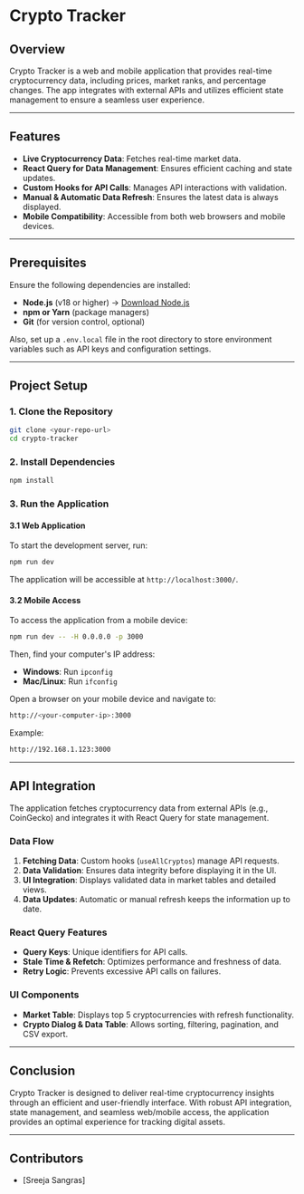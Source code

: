 # Crypto Tracker

## Overview

Crypto Tracker is a web and mobile application that provides real-time cryptocurrency data, including prices, market ranks, and percentage changes. The app integrates with external APIs and utilizes efficient state management to ensure a seamless user experience.

---

## Features

- **Live Cryptocurrency Data**: Fetches real-time market data.
- **React Query for Data Management**: Ensures efficient caching and state updates.
- **Custom Hooks for API Calls**: Manages API interactions with validation.
- **Manual & Automatic Data Refresh**: Ensures the latest data is always displayed.
- **Mobile Compatibility**: Accessible from both web browsers and mobile devices.

---

## Prerequisites

Ensure the following dependencies are installed:

- **Node.js** (v18 or higher) → [Download Node.js](https://nodejs.org/)
- **npm or Yarn** (package managers)
- **Git** (for version control, optional)

Also, set up a `.env.local` file in the root directory to store environment variables such as API keys and configuration settings.

---

## Project Setup

### 1. Clone the Repository

```bash
git clone <your-repo-url>
cd crypto-tracker
```

### 2. Install Dependencies

```bash
npm install
```

### 3. Run the Application

#### 3.1 Web Application

To start the development server, run:

```bash
npm run dev
```

The application will be accessible at `http://localhost:3000/`.

#### 3.2 Mobile Access

To access the application from a mobile device:

```bash
npm run dev -- -H 0.0.0.0 -p 3000
```

Then, find your computer's IP address:

- **Windows**: Run `ipconfig`
- **Mac/Linux**: Run `ifconfig`

Open a browser on your mobile device and navigate to:

```bash
http://<your-computer-ip>:3000
```

Example:

```bash
http://192.168.1.123:3000
```

---

## API Integration

The application fetches cryptocurrency data from external APIs (e.g., CoinGecko) and integrates it with React Query for state management.

### **Data Flow**

1. **Fetching Data**: Custom hooks (`useAllCryptos`) manage API requests.
2. **Data Validation**: Ensures data integrity before displaying it in the UI.
3. **UI Integration**: Displays validated data in market tables and detailed views.
4. **Data Updates**: Automatic or manual refresh keeps the information up to date.

### **React Query Features**

- **Query Keys**: Unique identifiers for API calls.
- **Stale Time & Refetch**: Optimizes performance and freshness of data.
- **Retry Logic**: Prevents excessive API calls on failures.

### **UI Components**

- **Market Table**: Displays top 5 cryptocurrencies with refresh functionality.
- **Crypto Dialog & Data Table**: Allows sorting, filtering, pagination, and CSV export.

---

## Conclusion

Crypto Tracker is designed to deliver real-time cryptocurrency insights through an efficient and user-friendly interface. With robust API integration, state management, and seamless web/mobile access, the application provides an optimal experience for tracking digital assets.

---


## Contributors

- [Sreeja Sangras]




